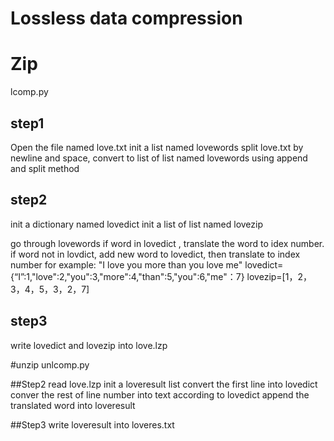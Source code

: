 # Lossless data compression 

# Zip
lcomp.py
## step1
Open the file named love.txt
init a list named lovewords
split love.txt by newline and space, convert to list of list named  lovewords using append and split method

## step2
init a dictionary named lovedict
init a list of list named lovezip

go through lovewords
if word in lovedict , translate the word to idex number.  
if word not in lovdict, add new word to lovedict, then translate to index number
for example:
"I love you more than  you love me"
lovedict={“I”:1,"love":2,"you":3,"more":4,"than":5,"you":6,"me"：7}
lovezip=[1，2，3，4，5，3，2，7]

## step3
write lovedict and lovezip into love.lzp

#unzip
unlcomp.py

##Step2
read love.lzp
init a loveresult list 
convert the first line into lovedict 
conver the rest of line number into text according to lovedict
append the translated word into loveresult

##Step3
write loveresult into loveres.txt


